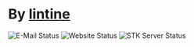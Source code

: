 # By [lintine](https://lintine.github.io/)
![E-Mail Status](https://img.shields.io/badge/e--mail-up-green "E-Mail is currently running.")
![Website Status](https://img.shields.io/badge/website-up-green "Website is up and running.")
![STK Server Status](https://img.shields.io/badge/stk--server-down-green "Lintine STK servers in switzerland are perfectly up and running")
